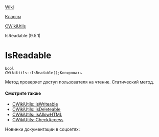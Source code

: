 [Wiki](/api_help/wiki/index.php)

[Классы](/api_help/wiki/classes/index.php)

[CWikiUtils](/api_help/wiki/classes/cwikiutils/index.php)

IsReadable (9.5.1)

IsReadable
==========

```
bool
CWikiUtils::IsReadable();Копировать
```

Метод проверяет доступ пользователя на чтение. Статический метод.

#### Смотрите также

* [CWikiUtils::isWriteable](/api_help/wiki/classes/cwikiutils/IsWriteable.php)
* [CWikiUtils::isDeleteable](/api_help/wiki/classes/cwikiutils/IsDeleteable.php)
* [CWikiUtils::isAllowHTML](/api_help/wiki/classes/cwikiutils/IsAllowHTML.php)
* [CWikiUtils::CheckAccess](/api_help/wiki/classes/cwikiutils/CheckAccess.php)

Новинки документации в соцсетях: